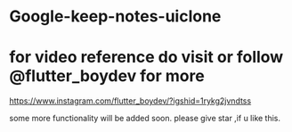 # Google-keep-notes-uiclone
# for video reference do visit or follow @flutter_boydev for more   
https://www.instagram.com/flutter_boydev/?igshid=1rykg2jvndtss

some more functionality will be added soon.
please give star ,if u like this.
